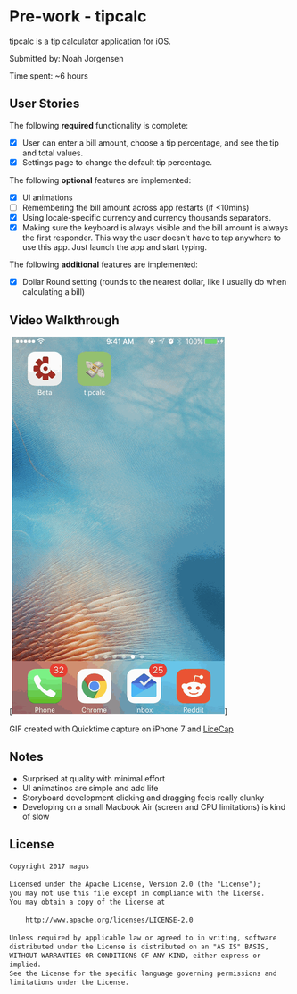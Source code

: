 # Pre-work - tipcalc

tipcalc is a tip calculator application for iOS.

Submitted by: Noah Jorgensen

Time spent: ~6 hours

## User Stories

The following **required** functionality is complete:

* [X] User can enter a bill amount, choose a tip percentage, and see the tip and total values.
* [X] Settings page to change the default tip percentage.

The following **optional** features are implemented:
* [X] UI animations
* [ ] Remembering the bill amount across app restarts (if <10mins)
* [X] Using locale-specific currency and currency thousands separators.
* [X] Making sure the keyboard is always visible and the bill amount is always the first responder. This way the user doesn't have to tap anywhere to use this app. Just launch the app and start typing.

The following **additional** features are implemented:

- [X] Dollar Round setting (rounds to the nearest dollar, like I usually do when calculating a bill)

## Video Walkthrough

[![ScreenShot](https://raw.githubusercontent.com/magus/tipcalc/master/demo/demo.gif)]

GIF created with Quicktime capture on iPhone 7 and [LiceCap](http://www.cockos.com/licecap/)

## Notes

- Surprised at quality with minimal effort
- UI animatinos are simple and add life
- Storyboard development clicking and dragging feels really clunky
- Developing on a small Macbook Air (screen and CPU limitations) is kind of slow

## License

    Copyright 2017 magus

    Licensed under the Apache License, Version 2.0 (the "License");
    you may not use this file except in compliance with the License.
    You may obtain a copy of the License at

        http://www.apache.org/licenses/LICENSE-2.0

    Unless required by applicable law or agreed to in writing, software
    distributed under the License is distributed on an "AS IS" BASIS,
    WITHOUT WARRANTIES OR CONDITIONS OF ANY KIND, either express or implied.
    See the License for the specific language governing permissions and
    limitations under the License.

